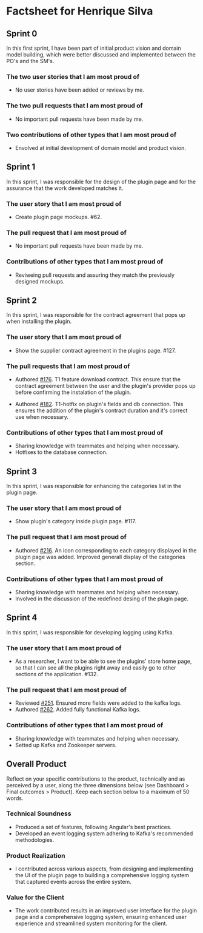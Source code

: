 # Factsheet for Henrique Silva

## Sprint 0

In this first sprint, I have been part of initial product vision and domain model building, which were better discussed and implemented between the PO's and the SM's.

### The two user stories that I am most proud of

- No user stories have been added or reviews by me.

### The two pull requests that I am most proud of

- No important pull requests have been made by me.

### Two contributions of other types that I am most proud of

- Envolved at initial development of domain model and product vision.

## Sprint 1

In this sprint, I was responsible for the design of the plugin page and for the assurance that the work developed matches it.

### The user story that I am most proud of

- Create plugin page mockups. #62.

### The pull request that I am most proud of

- No important pull requests have been made by me.

### Contributions of other types that I am most proud of

- Reviweing pull requests and assuring they match the previously designed mockups.


## Sprint 2

In this sprint, I was responsible for the contract agreement that pops up when installing the plugin.

### The user story that I am most proud of

- Show the supplier contract agreement in the plugins page. #127.

### The pull requests that I am most proud of

- Authored [#176](https://github.com/FEUP-MEIC-DS-2023-1MEIC08/VAXPRED/pull/176). T1 feature download contract. This ensure that the contract agreement between the user and the plugin's provider pops up before confirming the instalation of the plugin.

- Authored [#182](https://github.com/FEUP-MEIC-DS-2023-1MEIC08/VAXPRED/pull/182). T1-hotfix on plugin's fields and db connection. This ensures the addition of the plugin's contract duration and it's correct use when necessary.

### Contributions of other types that I am most proud of

- Sharing knowledge with teammates and helping when necessary.
- Hotfixes to the database connection.


## Sprint 3

In this sprint, I was responsible for enhancing the categories list in the plugin page.

### The user story that I am most proud of

- Show plugin's category inside plugin page. #117.

### The pull request that I am most proud of

- Authored [#216](https://github.com/FEUP-MEIC-DS-2023-1MEIC08/VAXPRED/pull/216). An icon corresponding to each category displayed in the plugin page was added. Improved generall display of the categories section.

### Contributions of other types that I am most proud of

- Sharing knowledge with teammates and helping when necessary.
- Involved in the discussion of the redefined desing of the plugin page.


## Sprint 4

In this sprint, I was responsible for developing logging using Kafka.

### The user story that I am most proud of

- As a researcher, I want to be able to see the plugins' store home page, so that I can see all the plugins right away and easily go to other sections of the application. #132.

### The pull request that I am most proud of

- Reviewed [#251](https://github.com/FEUP-MEIC-DS-2023-1MEIC08/VAXPRED/pull/251). Ensured more fields were added to the kafka logs.
- Authored [#262](https://github.com/FEUP-MEIC-DS-2023-1MEIC08/VAXPRED/pull/262). Added fully functional Kafka logs.

### Contributions of other types that I am most proud of

- Sharing knowledge with teammates and helping when necessary.
- Setted up Kafka and Zookeeper servers.


## Overall Product

Reflect on your specific contributions to the product, technically and as perceived by a user, along the three dimensions below (see Dashboard > Final outcomes > Product). Keep each section below to a maximum of 50 words.


### Technical Soundness

- Produced a set of features, following Angular's best practices.
- Developed an event logging system adhering to Kafka's recommended methodologies. 


### Product Realization

- I contributed across various aspects, from designing and implementing the UI of the plugin page to building a comprehensive logging system that captured events across the entire system. 


### Value for the Client

- The work contributed results in an improved user interface for the plugin page and a comprehensive logging system, ensuring enhanced user experience and streamlined system monitoring for the client.
